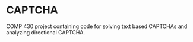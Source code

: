 # CAPTCHA
COMP 430 project containing code for solving text based CAPTCHAs and analyzing directional CAPTCHA.
